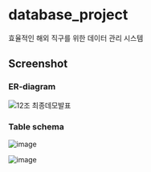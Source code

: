 # database_project
효율적인 해외 직구를 위한 데이터 관리 시스템

Screenshot
------------
### ER-diagram
![12조  최종데모발표](https://user-images.githubusercontent.com/37360089/61183561-c18ee100-a67d-11e9-8ab7-92baf5c0fe77.jpg)

### Table schema
![image](https://user-images.githubusercontent.com/37360089/61183587-f4d17000-a67d-11e9-86ed-11a537488394.png)

![image](https://user-images.githubusercontent.com/37360089/61183592-04e94f80-a67e-11e9-9329-9c4414355361.png)
